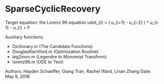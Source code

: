# SparseCyclicRecovery

Target equation: the Lorenz 96 equation
      udot_{i} = ( u_{i+1} - u_{i-2} ) * u_{i-1} - u_{i} + F

Auxiliary functions:
  - Dictionary.m (The Candidate Functions)
  - DouglasRachford.m (Optimization Routine) 
  - leg2mon.m (Legendre to Monomial Transform)
  - lorenz96.m (ODE to Test)

Authors: Hayden Schaeffer, Giang Tran, Rachel Ward, Linan Zhang
Date: May 9, 2018
